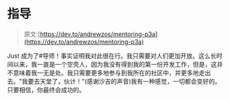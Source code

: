 # 指导

> 原文:[https://dev.to/andrewzos/mentoring-p3a](https://dev.to/andrewzos/mentoring-p3a)

‪Just 成为了#导师！事实证明我对此很在行。我只需要对人们更加开放。这么长时间以来，我一直是一个空壳人，因为我没有得到我的第一份开发工作，但是，这并不意味着我一无是处。我只需要更多地参与到我所在的社区中，并更多地走出去。"我要去天堂了，伙计！"(感谢沙吉的声音)我有一种感觉，一切都会变好的。只要相信，你最终会成功的。